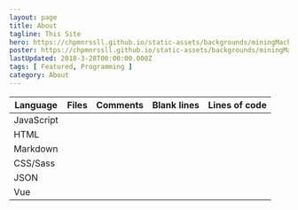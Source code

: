 ```yaml
---
layout: page
title: About
tagline: This Site
hero: https://chpmnrssll.github.io/static-assets/backgrounds/miningMachines.mp4
poster: https://chpmnrssll.github.io/static-assets/backgrounds/miningMachinesPoster.jpg
lastUpdated: 2018-3-28T00:00:00.000Z
tags: [ Featured, Programming ]
category: About
---
```

| Language | Files | Comments | Blank lines | Lines of code |
|----------|-------|----------|-------------|---------------|
| JavaScript | | | | |
| HTML | | | | |
| Markdown | | | | |
| CSS/Sass | | | | |
| JSON | | | | |
| Vue | | | | |

<!--
{{ site.data.linesOfCode.JavaScript.nFiles }}
{{ site.data.linesOfCode.JavaScript.comment_pct }}%
{{ site.data.linesOfCode.JavaScript.blank_pct }}%
{{ site.data.linesOfCode.JavaScript.code }}
-->
